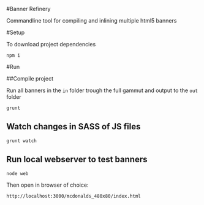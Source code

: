#Banner Refinery

Commandline tool for compiling and inlining multiple html5 banners

#Setup

To download project dependencies    
    
    npm i

#Run

##Compile project

Run all banners in the ```in``` folder trough the full gammut and output to the ```out``` folder

    grunt

## Watch changes in SASS of JS files

    grunt watch

## Run local webserver to test banners

    node web

Then open in browser of choice:

    http://localhost:3000/mcdonalds_480x80/index.html